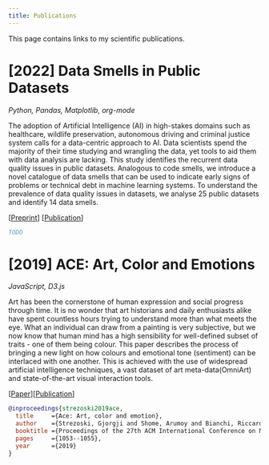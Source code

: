 ```yaml
---
title: Publications
---
```


This page contains links to my scientific publications.

# [2022] Data Smells in Public Datasets

*Python, Pandas, Matplotlib, org-mode*

The adoption of Artificial Intelligence (AI) in high-stakes domains
such as healthcare, wildlife preservation, autonomous driving and
criminal justice system calls for a data-centric approach to AI. Data
scientists spend the majority of their time studying and wrangling the
data, yet tools to aid them with data analysis are lacking. This study
identifies the recurrent data quality issues in public datasets.
Analogous to code smells, we introduce a novel catalogue of data
smells that can be used to indicate early signs of problems or
technical debt in machine learning systems. To understand the
prevalence of data quality issues in datasets, we analyse 25 public
datasets and identify 14 data smells.

[[Preprint](LINKME)] [[Publication](LINKME)]

```bibtex
TODO
```
# [2019] ACE: Art, Color and Emotions

*JavaScript, D3.js*

Art has been the cornerstone of human expression and social progress
through time. It is no wonder that art historians and daily
enthusiasts alike have spent countless hours trying to understand more
than what meets the eye. What an individual can draw from a painting
is very subjective, but we now know that human mind has a high
sensibility for well-defined subset of traits - one of them being
colour. This paper describes the process of bringing a new light on
how colours and emotional tone (sentiment) can be interlaced with one
another. This is achieved with the use of widespread artificial
intelligence techniques, a vast dataset of art meta-data(OmniArt) and
state-of-the-art visual interaction tools.

[[Paper](assets/pdf/ace.pdf)][[Publication](https://dl.acm.org/doi/abs/10.1145/3343031.3350588)]

```bibtex
@inproceedings{strezoski2019ace,
  title		={Ace: Art, color and emotion},
  author	={Strezoski, Gjorgji and Shome, Arumoy and Bianchi, Riccardo and Rao, Shruti and Worring, Marcel},
  booktitle	={Proceedings of the 27th ACM International Conference on Multimedia},
  pages		={1053--1055},
  year		={2019}
}
```

